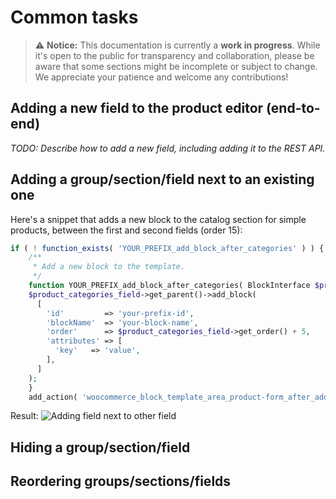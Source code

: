 # Common tasks

> ⚠️ **Notice:** This documentation is currently a **work in progress**. While it's open to the public for transparency and collaboration, please be aware that some sections might be incomplete or subject to change. We appreciate your patience and welcome any contributions!

## Adding a new field to the product editor (end-to-end)

_TODO: Describe how to add a new field, including adding it to the REST API._

## Adding a group/section/field next to an existing one

Here's a snippet that adds a new block to the catalog section for simple products, between the first and second fields (order 15):

```php
if ( ! function_exists( 'YOUR_PREFIX_add_block_after_categories' ) ) {
	/**
	 * Add a new block to the template.
	 */
	function YOUR_PREFIX_add_block_after_categories( BlockInterface $product_categories_field ) {
    $product_categories_field->get_parent()->add_block(
      [
        'id'         => 'your-prefix-id',
        'blockName'  => 'your-block-name',
        'order'      => $product_categories_field->get_order() + 5,
        'attributes' => [
          'key'   => 'value',
        ],
      ]
    );
	}
	add_action( 'woocommerce_block_template_area_product-form_after_add_block_product-categories', 'YOUR_PREFIX_add_block_after_categories' );
```

Result:
![Adding field next to other field](https://woocommerce.files.wordpress.com/2023/09/adding-field-next-to-other-field.png)

## Hiding a group/section/field

## Reordering groups/sections/fields
